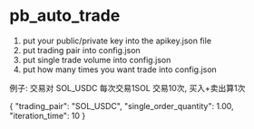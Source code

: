 # pb_auto_trade
1. put your public/private key into the apikey.json file
2. put trading pair into config.json
3. put single trade volume into config.json
4. put how many times you want trade into config.json

例子:
交易对 SOL_USDC
每次交易1SOL
交易10次, 买入+卖出算1次

{
    "trading_pair": "SOL_USDC",
    "single_order_quantity": 1.00,
    "iteration_time": 10
}